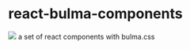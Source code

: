 # react-bulma-components
[![](https://api.travis-ci.org/blackLearning/react-bulma-components.svg?branch=master)](https://travis-ci.org/blackLearning/react-bulma-components)
a set of react components with bulma.css
